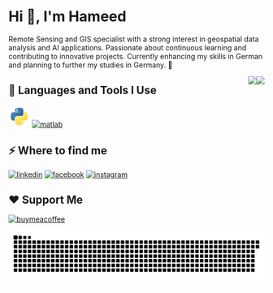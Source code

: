 <h1>Hi 👋, I'm Hameed</h1>
<p>Remote Sensing and GIS specialist with a strong interest in geospatial data analysis and AI applications. Passionate about continuous learning and contributing to innovative projects. Currently enhancing my skills in German and planning to further my studies in Germany. 🚀</p>

<img src="https://media3.giphy.com/media/v1.Y2lkPTc5MGI3NjExYW93eXo4bHV0cW5lZDM4OWY1dWtremxvaWU3aW9hYWt0cjJtbXgzZyZlcD12MV9pbnRlcm5hbF9naWZfYnlfaWQmY3Q9Zw/VbnUQpnihPSIgIXuZv/giphy.gif" align="right" height="300">
<img src="https://github.com/user-attachments/assets/3839f96e-6489-4389-8887-479ad4e941ea" align="right" height="300">




<h2>🚀 Languages and Tools I Use</h2>
<p><a target="_blank" href="https://raw.githubusercontent.com/devicons/devicon/master/icons/python/python-original.svg" style="display: inline-block;"><img src="https://raw.githubusercontent.com/devicons/devicon/master/icons/python/python-original.svg" alt="python" width="42" height="42" /></a>
<a target="_blank" href="https://upload.wikimedia.org/wikipedia/commons/2/21/Matlab_Logo.png" style="display: inline-block;"><img src="https://upload.wikimedia.org/wikipedia/commons/2/21/Matlab_Logo.png" alt="matlab" width="42" height="42" /></a></p>
<h2>⚡️ Where to find me</h2>
<p><a target="_blank" href="https://www.linkedin.com/in/hameedbasim" style="display: inline-block;"><img src="https://img.shields.io/badge/linkedin-logo?style=for-the-badge&logo=linkedin&logoColor=white&color=%230a77b6" alt="linkedin" /></a>
<a target="_blank" href="https://www.facebook.com/abb979" style="display: inline-block;"><img src="https://img.shields.io/badge/facebook-logo?style=for-the-badge&logo=facebook&logoColor=white&color=%230866ff" alt="facebook" /></a>
<a target="_blank" href="https://www.instagram.com/hameedbasimm" style="display: inline-block;"><img src="https://img.shields.io/badge/instagram-logo?style=for-the-badge&logo=instagram&logoColor=white&color=%23F35369" alt="instagram" /></a></p>
<h2>❤️ Support Me</h2>
<p><p>
<a href="https://www.buymeacoffee.com/hameedbasim">
<img src="https://cdn.buymeacoffee.com/buttons/v2/default-yellow.png" width="160" alt="buymeacoffee" />
</a>
</p>
</p>
<picture>
  <source media="(prefers-color-scheme: dark)" srcset="https://raw.githubusercontent.com/hameedbh/hameedbh/output/github-snake-dark.svg" />
  <source media="(prefers-color-scheme: light)" srcset="https://raw.githubusercontent.com/hameedbh/hameedbh/output/github-snake.svg" />
  <img alt="github-snake" src="https://raw.githubusercontent.com/hameedbh/hameedbh/output/github-snake.svg" />
</picture>
